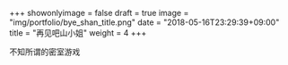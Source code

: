 +++
showonlyimage = false
draft = true
image = "img/portfolio/bye_shan_title.png"
date = "2018-05-16T23:29:39+09:00"
title = "再见吧山小姐"
weight = 4
+++

不知所谓的密室游戏
<!--more-->

